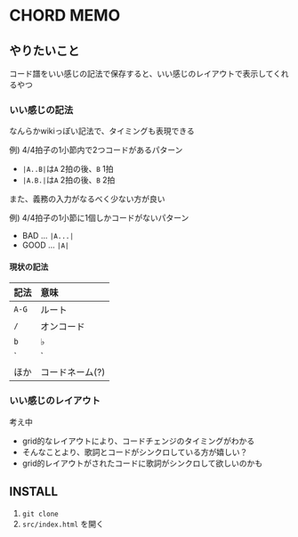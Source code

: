 # CHORD MEMO

## やりたいこと

コード譜をいい感じの記法で保存すると、いい感じのレイアウトで表示してくれるやつ

### いい感じの記法

なんらかwikiっぽい記法で、タイミングも表現できる

例) 4/4拍子の1小節内で2つコードがあるパターン

- `|A..B|`は`A` 2拍の後、`B` 1拍
- `|A.B.|`は`A` 2拍の後、`B` 2拍

また、義務の入力がなるべく少ない方が良い

例) 4/4拍子の1小節に1個しかコードがないパターン

- BAD ... `|A...|`
- GOOD ... `|A|`


#### 現状の記法

| 記法 | 意味 |
| :--- | :--- |
| `A-G` | ルート |
| `/` | オンコード |
| `b` | ♭ |
| `|` | 小節の境目 |
| ほか | コードネーム(?) |


### いい感じのレイアウト

考え中

- grid的なレイアウトにより、コードチェンジのタイミングがわかる
- そんなことより、歌詞とコードがシンクロしている方が嬉しい？
- grid的レイアウトがされたコードに歌詞がシンクロして欲しいのかも

## INSTALL

1. `git clone`
1. `src/index.html` を開く
